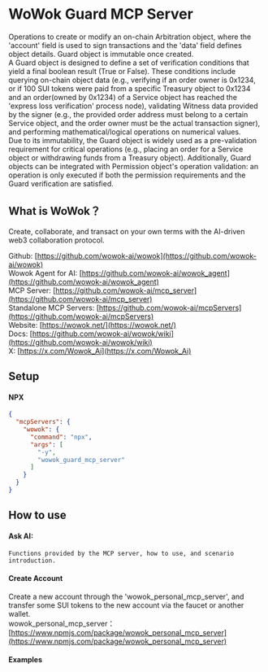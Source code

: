 # WoWok Guard MCP Server
Operations to create or modify an on-chain Arbitration object, where the 'account' field is used to sign transactions and the 'data' field defines object details. Guard object is immutable once created.    
A Guard object is designed to define a set of verification conditions that yield a final boolean result (True or False). These conditions include querying on-chain object data (e.g., verifying if an order owner is 0x1234, or if 100 SUI tokens were paid from a specific Treasury object to 0x1234 and an order(owned by 0x1234) of a Service object  has reached the 'express loss verification' process node), validating Witness data provided by the signer (e.g., the provided order address must belong to a certain Service object, and the order owner must be the actual transaction signer), and performing mathematical/logical operations on numerical values.    
Due to its immutability, the Guard object is widely used as a pre-validation requirement for critical operations (e.g., placing an order for a Service object or withdrawing funds from a Treasury object). Additionally, Guard objects can be integrated with Permission object's operation validation: an operation is only executed if both the permission requirements and the Guard verification are satisfied.     

## What is WoWok？
Create, collaborate, and transact on your own terms with the AI-driven web3 collaboration protocol.

Github: [https://github.com/wowok-ai/wowok](https://github.com/wowok-ai/wowok)   
Wowok Agent for AI: [https://github.com/wowok-ai/wowok_agent](https://github.com/wowok-ai/wowok_agent)   
MCP Server: [https://github.com/wowok-ai/mcp_server](https://github.com/wowok-ai/mcp_server)   
Standalone MCP Servers: [https://github.com/wowok-ai/mcpServers](https://github.com/wowok-ai/mcpServers)   
Website: [https://wowok.net/](https://wowok.net/)   
Docs: [https://github.com/wowok-ai/wowok/wiki](https://github.com/wowok-ai/wowok/wiki)   
X: [https://x.com/Wowok_Ai](https://x.com/Wowok_Ai)


## Setup   
#### NPX   
```json
{
  "mcpServers": {
    "wowok": {
      "command": "npx",
      "args": [
        "-y",
        "wowok_guard_mcp_server"
      ]
    }
  }
}
```

## How to use     
#### Ask AI:    
```
Functions provided by the MCP server, how to use, and scenario introduction.
```

#### Create Account    
Create a new account through the 'wowok_personal_mcp_server', and transfer some SUI tokens to the new account via the faucet or another wallet.         
wowok_personal_mcp_server：[https://www.npmjs.com/package/wowok_personal_mcp_server](https://www.npmjs.com/package/wowok_personal_mcp_server)     
 
#### Examples    

